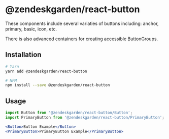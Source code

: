 # @zendeskgarden/react-button

These components include several variaties of buttons including: anchor, primary, basic, icon, etc.

There is also advanced containers for creating accessible ButtonGroups.

## Installation

```bash
# Yarn
yarn add @zendeskgarden/react-button

# NPM
npm install --save @zendeskgarden/react-button
```

## Usage

```jsx static
import Button from '@zendeskgarden/react-button/Button';
import PrimaryButton from '@zendeskgarden/react-button/PrimaryButton';

<Button>Button Example</Button>
<PrimaryButton>PrimaryButton Example</PrimaryButton>
```

